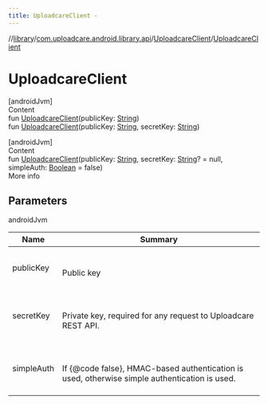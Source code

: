 ```yaml
---
title: UploadcareClient -
---
```

//[library](../../index.md)/[com.uploadcare.android.library.api](../index.md)/[UploadcareClient](index.md)/[UploadcareClient](-uploadcare-client.md)



# UploadcareClient  
[androidJvm]  
Content  
fun [UploadcareClient](-uploadcare-client.md)(publicKey: [String](https://kotlinlang.org/api/latest/jvm/stdlib/kotlin/-string/index.html))  
fun [UploadcareClient](-uploadcare-client.md)(publicKey: [String](https://kotlinlang.org/api/latest/jvm/stdlib/kotlin/-string/index.html), secretKey: [String](https://kotlinlang.org/api/latest/jvm/stdlib/kotlin/-string/index.html))  


[androidJvm]  
Content  
fun [UploadcareClient](-uploadcare-client.md)(publicKey: [String](https://kotlinlang.org/api/latest/jvm/stdlib/kotlin/-string/index.html), secretKey: [String](https://kotlinlang.org/api/latest/jvm/stdlib/kotlin/-string/index.html)? = null, simpleAuth: [Boolean](https://kotlinlang.org/api/latest/jvm/stdlib/kotlin/-boolean/index.html) = false)  
More info  


## Parameters  
  
androidJvm  
  
|  Name|  Summary| 
|---|---|
| <a name="com.uploadcare.android.library.api/UploadcareClient/UploadcareClient/#kotlin.String#kotlin.String?#kotlin.Boolean/PointingToDeclaration/"></a>publicKey| <a name="com.uploadcare.android.library.api/UploadcareClient/UploadcareClient/#kotlin.String#kotlin.String?#kotlin.Boolean/PointingToDeclaration/"></a><br><br>Public key<br><br>
| <a name="com.uploadcare.android.library.api/UploadcareClient/UploadcareClient/#kotlin.String#kotlin.String?#kotlin.Boolean/PointingToDeclaration/"></a>secretKey| <a name="com.uploadcare.android.library.api/UploadcareClient/UploadcareClient/#kotlin.String#kotlin.String?#kotlin.Boolean/PointingToDeclaration/"></a><br><br>Private key, required for any request to Uploadcare REST API.<br><br>
| <a name="com.uploadcare.android.library.api/UploadcareClient/UploadcareClient/#kotlin.String#kotlin.String?#kotlin.Boolean/PointingToDeclaration/"></a>simpleAuth| <a name="com.uploadcare.android.library.api/UploadcareClient/UploadcareClient/#kotlin.String#kotlin.String?#kotlin.Boolean/PointingToDeclaration/"></a><br><br>If {@code false}, HMAC-based authentication is used, otherwise simple authentication is used.<br><br>
  
  



